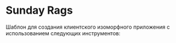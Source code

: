 # Sunday Rags

Шаблон для создания клиентского изоморфного приложения с использованием следующих инструментов: